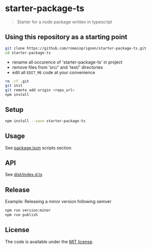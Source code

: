 # starter-package-ts

> Starter for a node package written in typescript


## Using this repository as a starting point

```sh
git clone https://github.com/romainprignon/starter-package-ts.git
cd starter-package-ts
```

* rename all occurence of 'starter-package-ts' in project
* remove files from 'src/' and 'test/' directories
* edit all `EDIT_ME` code at your convenience

```sh
rm -rf .git
git init
git remote add origin <repo_url>
npm install
```


## Setup

```sh
npm install --save starter-package-ts
```


## Usage

See [package.json](package.json) scripts section


## API

See [dist/index.d.ts](dist/index.d.ts)


## Release

Example: Releasing a minor version following semver

```sh
npm run version:minor
npm run publish
```


## License

The code is available under the [MIT license](LICENSE.md).
